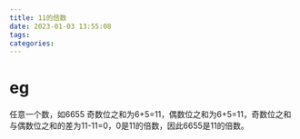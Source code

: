 ```yaml
---
title: 11的倍数
date: 2023-01-03 13:55:08
tags:
categories:
---
```


# eg

任意一个数，如6655
奇数位之和为6+5=11，偶数位之和为6+5=11，奇数位之和与偶数位之和的差为11-11=0，0是11的倍数，因此6655是11的倍数。